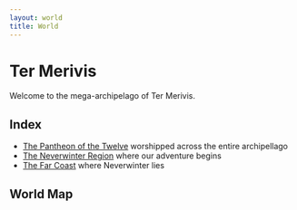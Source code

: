 ```yaml
---
layout: world
title: World
---
```


# Ter Merivis

Welcome to the mega-archipelago of Ter Merivis.

## Index

- [The Pantheon of the Twelve](pantheon.md) worshipped across the entire archipellago
- [The Neverwinter Region](neverwinter_region.md) where our adventure begins
- [The Far Coast](far_coast.md) where Neverwinter lies

## World Map
